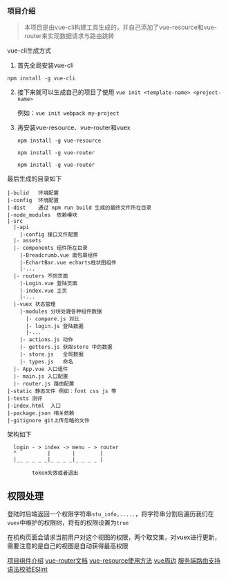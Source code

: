 ### 项目介绍

> 本项目是由vue-cli构建工具生成的，并自己添加了vue-resource和vue-router来实现数据请求与路由跳转

vue-cli生成方式

1. 首先全局安装vue-cli

  `npm install -g vue-cli`

2. 接下来就可以生成自己的项目了使用 `vue init <template-name> <project-name>`

    例如：`vue init webpack my-project`

3. 再安装vue-resource、vue-router和vuex

    `npm install -g vue-resource`

    `npm install -g vue-router`

    `npm install -g vue-router`

最后生成的目录如下

```
|-bulid   环境配置
|-config  环境配置
|-dist    通过 npm run build 生成的最终文件所在目录
|-node_modules  依赖模块
|-src
  |-api
    |-config 接口文件配置
  |- assets
  |- components 组件所在目录
    |-Breadcrumb.vue 面包屑组件
    |-EchartBar.vue echarts柱状图组件
    |-...
  |- routers 不同页面
    |-Login.vue 登陆页面
    |-index.vue 主页
    |-...
  |-vuex 状态管理
    |-modules 分块处理各种组件数据
      |- compare.js 对比
      |- login.js 登陆数据
      |-...
    |- actions.js 动作
    |- getters.js 获取store 中的数据
    |- store.js   全局数据
    |- types.js   命名
  |- App.vue 入口组件
  |- main.js 入口配置
  |- router.js 路由配置
|-static 静态文件 例如：font css js 等
|-tests 测评
|-index.html  入口
|-package.json 相关依赖
|-gitignore git上传忽略的文件

```
架构如下
```
  login - > index -> menu - > router
  ^          |       |        |
  |__ _ _ _ _|_ _ _ _|_ _ _ _ |

        token失效或者退出
```

## 权限处理

登陆时后端返回一个权限字符串`stu_info,.....`，将字符串分割后遍历我们在`vuex`中维护的权限树，将有的权限设置为`true`

在机构页面会请求当前用户对这个视图的权限，两个取交集，对vuex进行更新，需要注意的是自己的视图是自动获得最高权限

[项目组件介绍](./components.md)
[vue-router文档](http://router.vuejs.org/zh-cn/index.html)
[vue-resource使用方法](http://www.cnblogs.com/keepfool/p/5657065.html)
[vue周边](https://github.com/jsfront/src/blob/master/vuejs.md)
[服务端路由支持](http://readystate4.com/2012/05/17/nginx-and-apache-rewrite-to-support-html5-pushstate/)
[语法校验ESlint](https://github.com/y8n/ESLint-rules-docs-cn)
